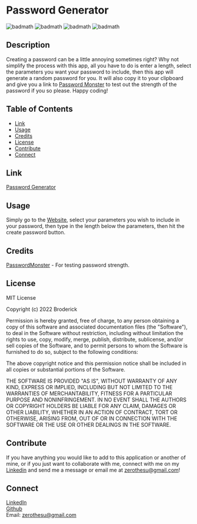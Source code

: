 # Password Generator
![badmath](https://img.shields.io/badge/Javascript-40.9_percent-yellow)
![badmath](https://img.shields.io/badge/CSS-30.6_percent-blue)
![badmath](https://img.shields.io/badge/HTML-28.5_percent-orange)
![badmath](https://img.shields.io/badge/Drank_Coffee_During_Production-Yes-brown)

## Description
Creating a password can be a little annoying sometimes right? Why not simplify the process with this app, all you have to do is enter a length, select the parameters you want your password to include, then this app will generate
a random password for you. It will also copy it to your clipboard and give you a link to [Password Monster](https://www.passwordmonster.com/) to test out the strength of the password if you so please. Happy coding!

## Table of Contents

- [Link](#link)
- [Usage](#usage)
- [Credits](#credits)
- [License](#license)
- [Contribute](#contribute)
- [Connect](#connect)

## Link
[Password Generator](https://brodericks-password-generator.netlify.app/)

## Usage

Simply go to the [Website](https://brodericks-password-generator.netlify.app/), select your parameters you wish to include in your password, then type in the length below the parameters, then hit the create password button.

## Credits
[PasswordMonster](https://www.passwordmonster.com/) - For testing password strength.

## License
MIT License

Copyright (c) 2022 Broderick

Permission is hereby granted, free of charge, to any person obtaining a copy
of this software and associated documentation files (the "Software"), to deal
in the Software without restriction, including without limitation the rights
to use, copy, modify, merge, publish, distribute, sublicense, and/or sell
copies of the Software, and to permit persons to whom the Software is
furnished to do so, subject to the following conditions:

The above copyright notice and this permission notice shall be included in all
copies or substantial portions of the Software.

THE SOFTWARE IS PROVIDED "AS IS", WITHOUT WARRANTY OF ANY KIND, EXPRESS OR
IMPLIED, INCLUDING BUT NOT LIMITED TO THE WARRANTIES OF MERCHANTABILITY,
FITNESS FOR A PARTICULAR PURPOSE AND NONINFRINGEMENT. IN NO EVENT SHALL THE
AUTHORS OR COPYRIGHT HOLDERS BE LIABLE FOR ANY CLAIM, DAMAGES OR OTHER
LIABILITY, WHETHER IN AN ACTION OF CONTRACT, TORT OR OTHERWISE, ARISING FROM,
OUT OF OR IN CONNECTION WITH THE SOFTWARE OR THE USE OR OTHER DEALINGS IN THE
SOFTWARE.

## Contribute
If you have anything you would like to add to this application or another of mine, or if you just want to collaborate with me, connect with me on my [Linkedin](https://www.linkedin.com/in/broderickhywell/) and 
send me a message or email me at zerothesu@gmail.com!

## Connect
[LinkedIn](https://www.linkedin.com/in/broderickhywell/)  
[Github](https://github.com/BroderickHywell)  
Email: zerothesu@gmail.com
